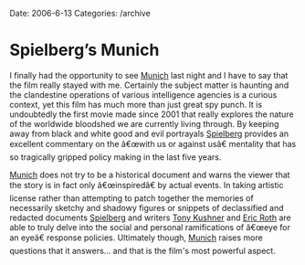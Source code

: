 Date: 2006-6-13
Categories: /archive

# Spielberg’s Munich

I finally had the opportunity to see <a href="http://en.wikipedia.org/wiki/Munich_%28film%29">Munich</a> last night and I have to say that the film really stayed with me.  Certainly the subject matter is haunting and the clandestine operations of various intelligence agencies is a curious context, yet this film has much more than just great spy punch.  It is undoubtedly the first movie made since 2001 that really explores the nature of the worldwide bloodshed we are currently living through.  By keeping away from black and white good and evil portrayals <a href="http://en.wikipedia.org/wiki/Steven_Spielberg">Spielberg</a> provides an excellent commentary on the â€œwith us or against usâ€ mentality that has so tragically gripped policy making in the last five years.

<a href="http://en.wikipedia.org/wiki/Munich_%28film%29">Munich</a> does not try to be a historical document and warns the viewer that the story is in fact only â€œinspiredâ€ by actual events.  In taking artistic license rather than attempting to patch together the memories of necessarily sketchy and shadowy figures or snippets of declassified and redacted documents <a href="http://en.wikipedia.org/wiki/Steven_Spielberg">Spielberg</a> and writers <a href="http://en.wikipedia.org/wiki/Tony_Kushner">Tony Kushner</a> and <a href="http://en.wikipedia.org/wiki/Eric_Roth">Eric Roth</a> are able to truly delve into the social and personal ramifications of â€œeye for an eyeâ€ response policies.  Ultimately though, <a href="http://en.wikipedia.org/wiki/Munich_%28film%29">Munich</a> raises more questions that it answers... and that is the film's most powerful aspect.
